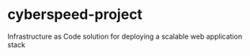 # cyberspeed-project
Infrastructure as Code solution for deploying a scalable web application stack
